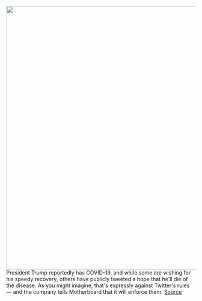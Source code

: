 <img src='https://cdn.vox-cdn.com/thumbor/citNbp9o3Aic_ccavbhd0yl3Qhc=/0x0:2040x1360/1200x800/filters:focal(857x517:1183x843)/cdn.vox-cdn.com/uploads/chorus_image/image/67573823/acastro_180827_1777_0004.0.jpg' width='700px' /><br/>
President Trump reportedly has COVID-19, and while some are wishing for his speedy recovery, others have publicly tweeted a hope that he'll die of the disease. As you might imagine, that's expressly against Twitter's rules — and the company tells Motherboard that it will enforce them.
<a href='https://www.theverge.com/2020/10/2/21499478/twitter-suspend-tweet-trump-death-covid-19-rules'> Source <a/>